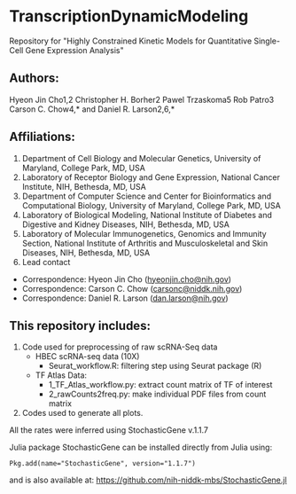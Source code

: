 # TranscriptionDynamicModeling

Repository for "Highly Constrained Kinetic Models for Quantitative Single-Cell Gene Expression Analysis"

## Authors: 
Hyeon Jin Cho1,2 Christopher H. Borher2 Pawel Trzaskoma5 Rob Patro3 Carson C. Chow4,* and Daniel R. Larson2,6,* 


## Affiliations:
1. Department of Cell Biology and Molecular Genetics, University of Maryland, College Park, MD, USA
2. Laboratory of Receptor Biology and Gene Expression, National Cancer Institute, NIH, Bethesda, MD, USA
3. Department of Computer Science and Center for Bioinformatics and Computational Biology, University of Maryland, College Park, MD, USA
4. Laboratory of Biological Modeling, National Institute of Diabetes and Digestive and Kidney Diseases, NIH, Bethesda, MD, USA
5. Laboratory of Molecular Immunogenetics, Genomics and Immunity Section, National Institute of Arthritis and Musculoskeletal and Skin Diseases, NIH, Bethesda, MD, USA
6. Lead contact
* Correspondence: Hyeon Jin Cho (hyeonjin.cho@nih.gov)
* Correspondence: Carson C. Chow (carsonc@niddk.nih.gov)
* Correspondence: Daniel R. Larson (dan.larson@nih.gov)

## This repository includes:
1. Code used for preprocessing of raw scRNA-Seq data
   * HBEC scRNA-seq data (10X)
     - Seurat_workflow.R: filtering step using Seurat package (R)
   * TF Atlas Data:
     - 1_TF_Atlas_workflow.py: extract count matrix of TF of interest
     - 2_rawCounts2freq.py: make individual PDF files from count matrix
3. Codes used to generate all plots.

All the rates were inferred using StochasticGene v.1.1.7

Julia package StochasticGene can be installed directly from Julia using:
```
Pkg.add(name="StochasticGene", version="1.1.7")
```
and is also available at: https://github.com/nih-niddk-mbs/StochasticGene.jl
